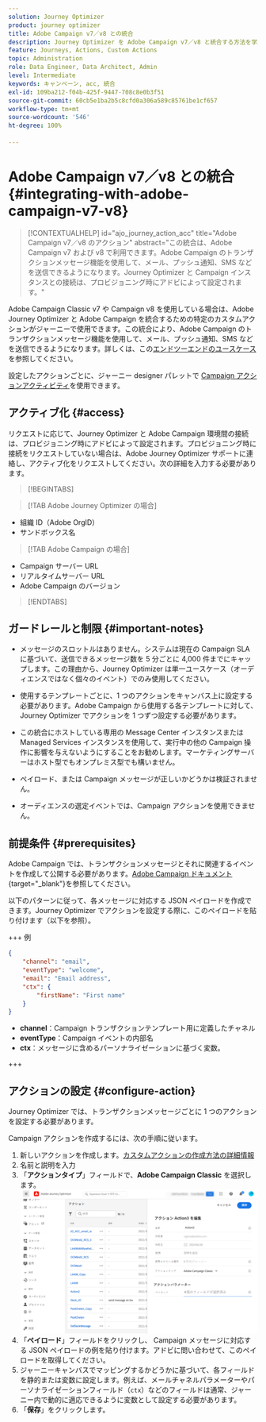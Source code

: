```yaml
---
solution: Journey Optimizer
product: journey optimizer
title: Adobe Campaign v7／v8 との統合
description: Journey Optimizer を Adobe Campaign v7／v8 と統合する方法を学ぶ
feature: Journeys, Actions, Custom Actions
topic: Administration
role: Data Engineer, Data Architect, Admin
level: Intermediate
keywords: キャンペーン, acc, 統合
exl-id: 109ba212-f04b-425f-9447-708c8e0b3f51
source-git-commit: 60cb5e1ba2b5c8cfd0a306a589c85761be1cf657
workflow-type: tm+mt
source-wordcount: '546'
ht-degree: 100%

---
```


# Adobe Campaign v7／v8 との統合 {#integrating-with-adobe-campaign-v7-v8}

>[!CONTEXTUALHELP]
>id="ajo_journey_action_acc"
>title="Adobe Campaign v7／v8 のアクション"
>abstract="この統合は、Adobe Campaign v7 および v8 で利用できます。Adobe Campaign のトランザクションメッセージ機能を使用して、メール、プッシュ通知、SMS などを送信できるようになります。Journey Optimizer と Campaign インスタンスとの接続は、プロビジョニング時にアドビによって設定されます。"

Adobe Campaign Classic v7 や Campaign v8 を使用している場合は、Adobe Journey Optimizer と Adobe Campaign を統合するための特定のカスタムアクションがジャーニーで使用できます。この統合により、Adobe Campaign のトランザクションメッセージ機能を使用して、メール、プッシュ通知、SMS などを送信できるようになります。詳しくは、この[エンドツーエンドのユースケース](../building-journeys/ajo-ac.md)を参照してください。

設定したアクションごとに、ジャーニー designer パレットで [Campaign アクションアクティビティ](../building-journeys/using-adobe-campaign-v7-v8.md)を使用できます。

## アクティブ化 {#access}

リクエストに応じて、Journey Optimizer と Adobe Campaign 環境間の接続は、プロビジョニング時にアドビによって設定されます。プロビジョニング時に接続をリクエストしていない場合は、Adobe Journey Optimizer サポートに連絡し、アクティブ化をリクエストしてください。次の詳細を入力する必要があります。

>[!BEGINTABS]

>[!TAB Adobe Journey Optimizer の場合]

* 組織 ID（Adobe OrgID）
* サンドボックス名

>[!TAB Adobe Campaign の場合]

* Campaign サーバー URL
* リアルタイムサーバー URL
* Adobe Campaign のバージョン

>[!ENDTABS]


## ガードレールと制限 {#important-notes}

* メッセージのスロットルはありません。システムは現在の Campaign SLA に基づいて、送信できるメッセージ数を 5 分ごとに 4,000 件までにキャップします。この理由から、Journey Optimizer は単一ユースケース（オーディエンスではなく個々のイベント）でのみ使用してください。

* 使用するテンプレートごとに、1 つのアクションをキャンバス上に設定する必要があります。Adobe Campaign から使用する各テンプレートに対して、Journey Optimizer でアクションを 1 つずつ設定する必要があります。

* この統合にホストしている専用の Message Center インスタンスまたは Managed Services インスタンスを使用して、実行中の他の Campaign 操作に影響を与えないようにすることをお勧めします。マーケティングサーバーはホスト型でもオンプレミス型でも構いません。<!--The build required is 21.1 Release Candidate or greater. -->

* ペイロード、または Campaign メッセージが正しいかどうかは検証されません。

* オーディエンスの選定イベントでは、Campaign アクションを使用できません。

## 前提条件 {#prerequisites}

Adobe Campaign では、トランザクションメッセージとそれに関連するイベントを作成して公開する必要があります。[Adobe Campaign ドキュメント](https://experienceleague.adobe.com/ja/docs/campaign/campaign-v8/send/real-time/transactional){target="_blank"}を参照してください。

以下のパターンに従って、各メッセージに対応する JSON ペイロードを作成できます。Journey Optimizer でアクションを設定する際に、このペイロードを貼り付けます（以下を参照）。

+++ 例

```json
{
    "channel": "email",
    "eventType": "welcome",
    "email": "Email address",
    "ctx": {
        "firstName": "First name"
    }
}
```

* **channel**：Campaign トランザクションテンプレート用に定義したチャネル
* **eventType**：Campaign イベントの内部名
* **ctx**：メッセージに含めるパーソナライゼーションに基づく変数。

+++

## アクションの設定 {#configure-action}

Journey Optimizer では、トランザクションメッセージごとに 1 つのアクションを設定する必要があります。

Campaign アクションを作成するには、次の手順に従います。

1. 新しいアクションを作成します。[カスタムアクションの作成方法の詳細情報](../action/action.md)
1. 名前と説明を入力
1. 「**アクションタイプ**」フィールドで、**Adobe Campaign Classic** を選択します。
   ![](assets/accintegration1.png)
1. 「**ペイロード**」フィールドをクリックし、 Campaign メッセージに対応する JSON ペイロードの例を貼り付けます。アドビに問い合わせて、このペイロードを取得してください。 
1. ジャーニーキャンバスでマッピングするかどうかに基づいて、各フィールドを静的または変数に設定します。例えば、メールチャネルパラメーターやパーソナライゼーションフィールド（`ctx`）などのフィールドは通常、ジャーニー内で動的に適応できるように変数として設定する必要があります。
1. 「**保存**」をクリックします。

